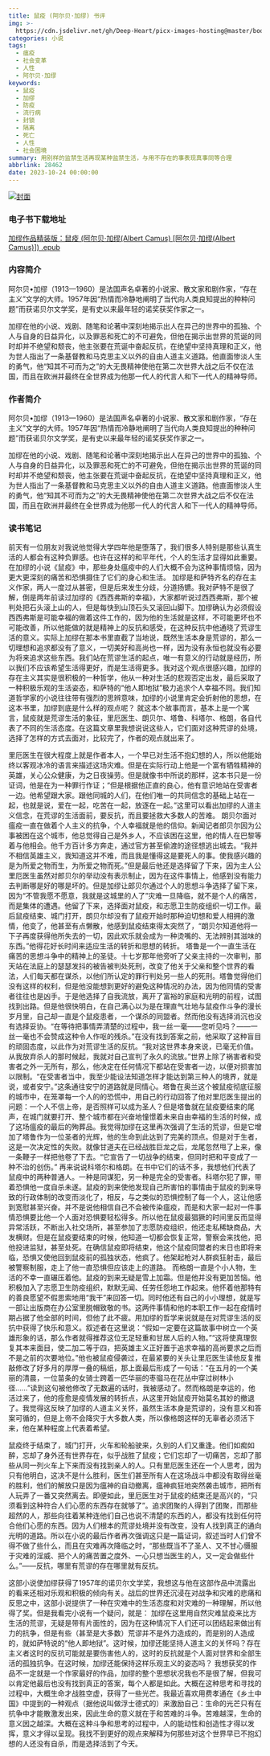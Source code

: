 ```yaml
---
title: 鼠疫 (阿尔贝·加缪) 书评
img: >-
  https://cdn.jsdelivr.net/gh/Deep-Heart/picx-images-hosting@master/boomments/加缪作品精装版：鼠疫.j6qp8zvll0w.webp
categories: 小说
tags:
  - 瘟疫
  - 社会变革
  - 人性
  - 阿尔贝·加缪
keywords:
  - 鼠疫
  - 加缪
  - 防疫
  - 流行病
  - 封锁
  - 隔离
  - 死亡
  - 人性
  - 社会困境
summary: 用别样的监禁生活再现某种监禁生活，与用不存在的事表现真事同等合理
abbrlink: 28462
date: 2023-10-24 00:00:00
---
```


[![封面](https://cdn.jsdelivr.net/gh/Deep-Heart/picx-images-hosting@master/boomments/加缪作品精装版：鼠疫.j6qp8zvll0w.webp)]()
### 电子书下载地址
[加缪作品精装版：鼠疫 (阿尔贝·加缪(Albert Camus) [阿尔贝·加缪(Albert Camus)]) .epub](https://url57.ctfile.com/f/23765157-960584694-1ca727?p=9554)

### 内容简介
阿尔贝•加缪（1913—1960）是法国声名卓著的小说家、散文家和剧作家，“存在主义”文学的大师。1957年因“热情而冷静地阐明了当代向人类良知提出的种种问题”而获诺贝尔文学奖，是有史以来最年轻的诺奖获奖作家之一。

加缪在他的小说、戏剧、随笔和论著中深刻地揭示出人在异己的世界中的孤独、个人与自身的日益异化，以及罪恶和死亡的不可避免，但他在揭示出世界的荒诞的同时却并不绝望和颓丧，他主张要在荒诞中奋起反抗，在绝望中坚持真理和正义，他为世人指出了一条基督教和马克思主义以外的自由人道主义道路。他直面惨淡人生的勇气，他“知其不可而为之”的大无畏精神使他在第二次世界大战之后不仅在法国，而且在欧洲并最终在全世界成为他那一代人的代言人和下一代人的精神导师。

### 作者简介
阿尔贝•加缪（1913—1960）是法国声名卓著的小说家、散文家和剧作家，“存在主义”文学的大师。1957年因“热情而冷静地阐明了当代向人类良知提出的种种问题”而获诺贝尔文学奖，是有史以来最年轻的诺奖获奖作家之一。

加缪在他的小说、戏剧、随笔和论著中深刻地揭示出人在异己的世界中的孤独、个人与自身的日益异化，以及罪恶和死亡的不可避免，但他在揭示出世界的荒诞的同时却并不绝望和颓丧，他主张要在荒诞中奋起反抗，在绝望中坚持真理和正义，他为世人指出了一条基督教和马克思主义以外的自由人道主义道路。他直面惨淡人生的勇气，他“知其不可而为之”的大无畏精神使他在第二次世界大战之后不仅在法国，而且在欧洲并最终在全世界成为他那一代人的代言人和下一代人的精神导师。

### 读书笔记
前天有一位朋友对我说他觉得大学四年他是堕落了，我们很多人特别是那些认真生活的人都会有这种负罪感。也许在这样的和平年代，个人的生活才显得如此重要。在加缪的小说《鼠疫》中，那些身处瘟疫中的人们大概不会为这种事情烦恼，因为更大更深刻的痛苦和恐惧摄住了它们的身心和生活。
加缪是和萨特齐名的存在主义作家，两人一度过从甚密，但是后来发生分歧，分道扬镳。我对萨特不是很了解，倒是两年前读过加缪的《西西弗斯的幸福》，大家都听说过西西弗斯，那个被判处把石头滚上山的人，但是每快到山顶石头又滚回山脚下。加缪确认为必须假设西西弗斯是可能幸福的做着这件工作的，因为他的生活就是这样，不可能更坏也不可能改善，所以他能做的就是精神上的反抗和感受，在这种反抗中他通晓了荒谬生活的意义。实际上加缪在那本书里直截了当地说，既然生活本身是荒谬的，那么一切理想和追求都没有了意义，一切美好和高尚也一样，因为没有永恒也就没有必要为将来追求这些东西。我们站在荒谬生活的起点，唯一有意义的行动就是经历，所以我们不应该希望生活得更好，而是生活得更多。我对这个观点很感兴趣，加缪的存在主义其实是很积极的一种哲学，他从一种对生活的悲观否定出发，最后采取了一种积极乐观的生活姿态，和萨特的“他人即地狱”极力追求个人幸福不同。我们知道哲学家的小说往往带有强烈的思辨意味，加缪的小说里肯定会折射他的思想，在这本书里，加缪到底是什么样的观点呢？
就这本个故事而言，基本上是一个寓言，鼠疫就是荒谬生活的象征，里厄医生、朗贝尔、塔鲁、科塔尔、格朗，各自代表了不同的生活态度。在这篇文章里我想说说这些人，它们面对这种荒谬的处境，选择了怎样的方式去面对，比较完了，作者的观点就出来了。

里厄医生在很大程度上就是作者本人，一个早已对生活不抱幻想的人，所以他能始终以客观冰冷的语言来描述这场灾难。但是在实际行动上他是一个富有牺牲精神的英雄，关心公众健康，为之日夜操劳。但是就像书中所说的那样，这本书只是一份证词，他是在为一种罪行作证；“但是根据他正直的良心，他有意识地站在受害者一边。他希望跟大家。跟他同城的人们，在他们唯一的共同信念的基础上站在一起，也就是说，爱在一起，吃苦在一起，放逐在一起。”这里可以看出加缪的人道主义信念，在荒谬的生活面前，要反抗，而且要拯救大多数人的苦难。
朗贝尔面对瘟疫一直在做着个人主义的抗争，个人幸福就是他的信仰。新闻记者郎贝尔因为公事被困在这个城市，他总觉得自己是外乡人，不应该困在这里，他的情人在巴黎等着与他相会。他千方百计多方奔走，通过官方甚至偷渡的途径想逃出城去。“我并不相信英雄主义，我知道这并不难，而且我是懂得这是要死人的事。使我感兴趣的是为所爱之物而生，为所爱之物而死。”但是最后他还是选择留了下来，因为主人公里厄医生虽然对郎贝尔的举动没有表示制止，因为在这件事情上，他感到没有能力去判断哪是好的哪是坏的。但是加缪让郎贝尔通过个人的思想斗争选择了留下来，因为“不管我愿不愿意，我就是这城里的人了”灾难一旦降临，就不是个人的痛苦，而是集体的遭遇。他留了下来，选择面对鼠疫，和志愿卫生防疫组织一切工作。最后鼠疫结束、城门打开，朗贝尔却没有了鼠疫开始时那种迫切想和爱人相拥的激情，他变了，他甚至有点懒散，他感到鼠疫结束得太突然了，“朗贝尔知道他将一下子再度获得他所失去的一切，因此欢乐就会成为一种烫嘴的、无法辨别其滋味的东西。”他得花好长时间来适应生活的转折和思想的转折。
塔鲁是一个一直生活在痛苦的思想斗争中的精神上的圣徒。十七岁那年他旁听了父亲主持的一次审判，那天站在法庭上的瑟瑟发抖的被告被判处死刑，改变了他关于父亲和整个世界的看法，人们每天都在谋杀，以他们所认定的罪行判处另一些人的死刑。塔鲁觉得他们没有这样的权利，但是他没能想到更好的避免这种情况的办法，因为他同情的受害者往往也是凶手。于是他选择了自我流放，离开了富裕的家庭和光明的前程，试图找到出路。但是他很快明白，在自己满心以为是在理直气壮地与鼠疫作斗争的漫长岁月里，自己却一直是个鼠疫患者，一个谋杀的同盟者。然而他没有选择消沉也没有选择妥协。“在等待把事情弄清楚的过程中，我一丝一毫——您听见吗？——一丝一毫也不会赞成这种令人作呕的残杀。”在没有找到答案之前，他采取了这种盲目的顽固态度，以此作为对荒谬生活的反抗。“我对这世界本身来说，已毫无价值。从我放弃杀人的那时候起，我就对自己宣判了永久的流放。”世界上除了祸害者和受害者之外一无所有，那么，他决定在任何情况下都站在受害者一边，以便对损害加以限制。“在受害者当中，我至少能设法知道怎样才能达到第三种人的境界，就是说，或者安宁。”这条通往安宁的道路就是同情心。塔鲁在奥兰这个被鼠疫彻底征服的城市中，在笼罩每一个人的的恐慌中，用自己的行动回答了他对里厄医生提出的问题：一个人不信上帝，是否照样可以成为圣人？但是塔鲁就在鼠疫要结束的尾声，在城门就要打开、整个城市都在兴奋地憧憬着未来自由幸福的生活的时候，成了这场瘟疫的最后的殉葬品。我觉得加缪在这里再次强调了生活的荒谬，但是它增加了塔鲁作为一位圣者的光辉，他的生命到此达到了完美的顶点。但是对于生者，这是一次决定性的失败。就像甘道夫在已经战胜巨龙之后，龙尾忽然甩了上来，像一条鞭子一样把他卷了下去。“它宣告了一切战争的结束，但同时把和平变成了一种不治的创伤。”
再来说说科塔尔和格朗。在书中它们的话不多，我想他们代表了鼠疫中的两种普通人。一种是同谋犯，另一种是完全的受害者。科塔尔犯了罪，带着恐惧他一度自杀未遂。鼠疫的到来使他发现自己所害怕的事情由于鼠疫的到来导致的行政体制的改变而淡化了，相反，与之类似的恐惧控制了每一个人，这让他感到宽慰甚至兴奋。并不是说他相信自己不会被传染瘟疫，而是和大家一起对一件事情恐惧要比他一个人面对恐惧要轻松得多。所以他在鼠疫最猖獗的时间里反而显得异常活跃，不断出入社交场所，甚至参加了志愿防疫组织，他还走私稀缺商品，大发横财。但是在鼠疫要结束的时候，他知道一切都会恢复正常，警察会来找他，把他投进监狱，甚至处死。在确信鼠疫即将结束，他这个鼠疫同盟者的末日也即将来临，恐惧又使他回到鼠疫前的孤独状态，他疯了。他架起枪对人群疯狂射击，最后被警察制服，走上了他一直恐惧但应该走上的道路。
而格朗一直是个小人物，生活的不幸一直碾压着他。鼠疫的到来无疑是雪上加霜。但是他并没有更加苦恼。他积极加入了志愿卫生防疫组织，默默无闻、任劳任怨地工作起来。他怀着他那特有的善良愿望不假思索地用“我干”来回答一切。同时他还有自己的小小理想，就是写一部让出版商在办公室里脱帽致敬的书。这两件事情和他的本职工作一起在疫情时期占据了他全部的时间，但他了此不疲。用加缪的哲学来说就是在对荒谬生活的反抗中获得了快乐和意义。叙述者在这里说：“假如一定要在这篇故事中树立一个英雄形象的话，那么作者就得推荐这位无足轻重和甘居人后的人物。”“这将使真理恢复其本来面目，使二加二等于四，把英雄主义正好置于追求幸福的高尚要求之后而不是之前的次要地位。”他也被鼠疫侵袭过，在最紧要的关头让里厄医生读他反复推敲修改了好多月的厚厚一叠的稿纸，那上面最后形成了一句话：“在五月的一个美丽的清晨，一位苗条的女骑士跨着一匹华丽的枣骝马在花丛中穿过树林小径……”读到这句被他修改了无数遍的话时，我被感动了。然而格朗是幸运的，他活过来了，他的痊愈是疫情发展的转折点，从这里开始鼠疫开始莫名其妙的撤退了。我觉得这反映了加缪的人道主义关怀，虽然生活本身是荒谬的，没有意义和答案可循的，但是上帝不会降灾于大多数人类，所以像格朗这样的无辜者必须活下来，他在某种程度上代表着希望。

鼠疫终于结束了，城门打开，火车和轮船驶来，久别的人们又重逢。他们如痴如醉，忘却了身外还有世界存在，似乎战胜了鼠疫；它们忘却了一切痛苦，忘却了那些从同一列火车上下来而没有找到亲人的人。只有里厄医生还在一个人思考，因为只有他明白，这决不是什么胜利，医生们甚至所有人在这场战斗中都没有取得丝毫的胜利，他们的解放只是因为瘟神的自动撤离，瘟神疯狂地突然袭击城市，把所有人玩弄了一番又突然离去。即便如此，里厄医生对于鼠疫的结束还是高兴的，“只须看到这种符合人们心愿的东西存在就够了”。追求团聚的人得到了团聚，而那些超然的人，那些向往着某种连他们自己也说不清楚的东西的人，都没有找到任何符合他们心愿的东西。因为人们根本的荒谬处境并没有改变，没有人找到真正的通向光明的道路。所以在小说的最后作者再次强调这只是一篇证词，叙述当时人们曾不得不做了些什么，而且在灾难再次降临之时，“那些既当不了圣人、又不甘心慑服于灾难的淫威、把个人的痛苦置之度外、一心只想当医生的人，又一定会做些什么。”——反抗，哪里有荒谬的存在哪里就有反抗。

这部小说使加缪获得了1957年的诺贝尔文学奖，我想这与他在这部作品中流露出的看来还相对乐观和积极的倾向有关。战后的世界还沉浸在对战争和灾难的悲痛和反思之中，这部小说提供了一种在灾难中的生活态度和对灾难的一种理解，所以他得了奖。但是我看完小说有一个疑问，就是：
加缪在这里用自然灾难鼠疫来比方生活的荒谬，无疑是带有片面性的，因为在这种情况下人们还可以团结起来做出有力的抗争，但是有些（甚至是大多数）荒谬并不是外力造成的，而是别的人造成的，就如萨特说的“他人即地狱”。这时候，加缪还能坚持人道主义的关怀吗？存在主义者这时的反抗可能就是要伤害他人的，这时的反抗就是个人面对世界和全部生活的孤独抗争。在这时候，加缪还能保持这样乐观主义的姿态吗？
我想获奖的作品不一定就是一个作家最好的作品，加缪的整个思想状况我也不是很了解，但我可以肯定他最后也没有找到真正的答案，每个人都是如此。大概在这种思考和寻找的过程中，大概生命才战胜空虚，获得了一些光芒。我最近喜欢用费孝通在《乡土中国》中提到的一种观点（据他说叫做浮士德式的）来激励自己：生命的光芒只有在抗争中才能散激发出来，因此生命的意义就在于和苦难的斗争。苦难越深，生命的意义因之越深。大概在这种斗争和思考的过程中，人的能动性和创造性才得以发挥，意义才得以呈现。我找不到更好的观点来解释为何那些对这个世界早已不抱幻想的人还没有自杀，而是选择活到了今天。
